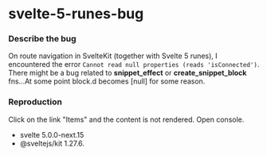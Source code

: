 # svelte-5-runes-bug

### Describe the bug

On route navigation in SvelteKit (together with Svelte 5 runes), I encountered the error `Cannot read null properties (reads 'isConnected')`. There might be a bug related to **snippet_effect** or **create_snippet_block** fns...At some point block.d becomes [null] for some reason.

### Reproduction

Click on the link "Items" and the content is not rendered. Open console.

- svelte 5.0.0-next.15
- @sveltejs/kit 1.27.6.